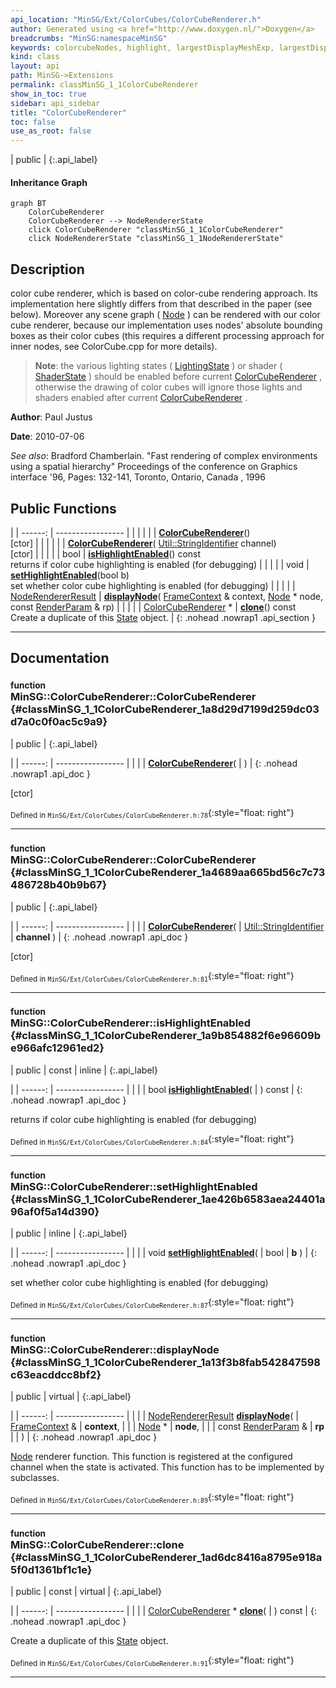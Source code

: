 ```yaml
---
api_location: "MinSG/Ext/ColorCubes/ColorCubeRenderer.h"
author: Generated using <a href="http://www.doxygen.nl/">Doxygen</a>
breadcrumbs: "MinSG:namespaceMinSG"
keywords: colorcubeNodes, highlight, largestDisplayMeshExp, largestDisplayMeshSize, ColorCubeRenderer, ColorCubeRenderer, isHighlightEnabled, setHighlightEnabled, displayNode, clone, renderColorCubes, doEnableState, doDisableState, getColorCubesMesh, createMesh
kind: class
layout: api
path: MinSG->Extensions
permalink: classMinSG_1_1ColorCubeRenderer
show_in_toc: true
sidebar: api_sidebar
title: "ColorCubeRenderer"
toc: false
use_as_root: false
---
```


| public |
{:.api_label}

#### Inheritance Graph

```mermaid
graph BT
	ColorCubeRenderer
	ColorCubeRenderer --> NodeRendererState
	click ColorCubeRenderer "classMinSG_1_1ColorCubeRenderer"
	click NodeRendererState "classMinSG_1_1NodeRendererState"
```

## Description



color cube renderer, which is based on color-cube rendering approach. Its implementation here slightly differs from that described in the paper (see below). Moreover any scene graph ( [Node](classMinSG_1_1Node) ) can be rendered with our color cube renderer, because our implementation uses nodes' absolute bounding boxes as their color cubes (this requires a different processing approach for inner nodes, see ColorCube.cpp for more details).




> **Note**: the various lighting states ( [LightingState](classMinSG_1_1LightingState) ) or shader ( [ShaderState](classMinSG_1_1ShaderState) ) should be enabled before current [ColorCubeRenderer](classMinSG_1_1ColorCubeRenderer) , otherwise the drawing of color cubes will ignore those lights and shaders enabled after current [ColorCubeRenderer](classMinSG_1_1ColorCubeRenderer) .




**Author**: Paul Justus



**Date**: 2010-07-06



*See also*: Bradford Chamberlain. "Fast rendering of complex environments using a spatial hierarchy" Proceedings of the conference on Graphics interface '96, Pages: 132-141, Toronto, Ontario, Canada , 1996





## Public Functions

|
| ------: | ----------------- |
|  | |
|  | **[ColorCubeRenderer](#classMinSG_1_1ColorCubeRenderer_1a8d29d7199d259dc03d7a0c0f0ac5c9a9)**() <br/> [ctor] |
|  | |
|  | **[ColorCubeRenderer](#classMinSG_1_1ColorCubeRenderer_1a4689aa665bd56c7c73486728b40b9b67)**( [Util::StringIdentifier](classUtil_1_1StringIdentifier)  channel) <br/> [ctor] |
|  | |
| bool | **[isHighlightEnabled](#classMinSG_1_1ColorCubeRenderer_1a9b854882f6e96609be966afc12961ed2)**() const <br/> returns if color cube highlighting is enabled (for debugging) |
|  | |
| void | **[setHighlightEnabled](#classMinSG_1_1ColorCubeRenderer_1ae426b6583aea24401a96af0f5a14d390)**(bool b) <br/> set whether color cube highlighting is enabled (for debugging) |
|  | |
| [NodeRendererResult](namespaceMinSG#namespaceMinSG_1af69ed1e0da2d667ff85486d31dde844f) | **[displayNode](#classMinSG_1_1ColorCubeRenderer_1a13f3b8fab542847598c63eacddcc8bf2)**( [FrameContext](classMinSG_1_1FrameContext) & context,  [Node](classMinSG_1_1Node) * node, const [RenderParam](classMinSG_1_1RenderParam) & rp) |
|  | |
| [ColorCubeRenderer](classMinSG_1_1ColorCubeRenderer) * | **[clone](#classMinSG_1_1ColorCubeRenderer_1ad6dc8416a8795e918a5f0d1361bf1c1e)**() const <br/> Create a duplicate of this [State](classMinSG_1_1State) object. |
{: .nohead .nowrap1 .api_section }


-------------------------------------------------------------------

## Documentation

### <small>function</small><br/> MinSG::ColorCubeRenderer::ColorCubeRenderer {#classMinSG_1_1ColorCubeRenderer_1a8d29d7199d259dc03d7a0c0f0ac5c9a9}

| public |
{:.api_label}

|
| ------: | ----------------- |
|  |
|  **[ColorCubeRenderer](#classMinSG_1_1ColorCubeRenderer_1a8d29d7199d259dc03d7a0c0f0ac5c9a9)**( |  ) |
{: .nohead .nowrap1 .api_doc }

[ctor]





<sub>Defined in `MinSG/Ext/ColorCubes/ColorCubeRenderer.h:78`</sub>{:style="float: right"}

-------------------------------------------------------------------

### <small>function</small><br/> MinSG::ColorCubeRenderer::ColorCubeRenderer {#classMinSG_1_1ColorCubeRenderer_1a4689aa665bd56c7c73486728b40b9b67}

| public |
{:.api_label}

|
| ------: | ----------------- |
|  |
|  **[ColorCubeRenderer](#classMinSG_1_1ColorCubeRenderer_1a4689aa665bd56c7c73486728b40b9b67)**( |  [Util::StringIdentifier](classUtil_1_1StringIdentifier)  | **channel** ) |
{: .nohead .nowrap1 .api_doc }

[ctor]





<sub>Defined in `MinSG/Ext/ColorCubes/ColorCubeRenderer.h:81`</sub>{:style="float: right"}

-------------------------------------------------------------------

### <small>function</small><br/> MinSG::ColorCubeRenderer::isHighlightEnabled {#classMinSG_1_1ColorCubeRenderer_1a9b854882f6e96609be966afc12961ed2}

| public | const | inline |
{:.api_label}

|
| ------: | ----------------- |
|  |
| bool **[isHighlightEnabled](#classMinSG_1_1ColorCubeRenderer_1a9b854882f6e96609be966afc12961ed2)**( |  ) const |
{: .nohead .nowrap1 .api_doc }

returns if color cube highlighting is enabled (for debugging)





<sub>Defined in `MinSG/Ext/ColorCubes/ColorCubeRenderer.h:84`</sub>{:style="float: right"}

-------------------------------------------------------------------

### <small>function</small><br/> MinSG::ColorCubeRenderer::setHighlightEnabled {#classMinSG_1_1ColorCubeRenderer_1ae426b6583aea24401a96af0f5a14d390}

| public | inline |
{:.api_label}

|
| ------: | ----------------- |
|  |
| void **[setHighlightEnabled](#classMinSG_1_1ColorCubeRenderer_1ae426b6583aea24401a96af0f5a14d390)**( | bool | **b** ) |
{: .nohead .nowrap1 .api_doc }

set whether color cube highlighting is enabled (for debugging)





<sub>Defined in `MinSG/Ext/ColorCubes/ColorCubeRenderer.h:87`</sub>{:style="float: right"}

-------------------------------------------------------------------

### <small>function</small><br/> MinSG::ColorCubeRenderer::displayNode {#classMinSG_1_1ColorCubeRenderer_1a13f3b8fab542847598c63eacddcc8bf2}

| public | virtual |
{:.api_label}

|
| ------: | ----------------- |
|  |
| [NodeRendererResult](namespaceMinSG#namespaceMinSG_1af69ed1e0da2d667ff85486d31dde844f) **[displayNode](#classMinSG_1_1ColorCubeRenderer_1a13f3b8fab542847598c63eacddcc8bf2)**( |  [FrameContext](classMinSG_1_1FrameContext) & | **context**, |
| |  [Node](classMinSG_1_1Node) * | **node**, |
| | const [RenderParam](classMinSG_1_1RenderParam) & | **rp** |
|   ) |
{: .nohead .nowrap1 .api_doc }



 [Node](classMinSG_1_1Node) renderer function. This function is registered at the configured channel when the state is activated. This function has to be implemented by subclasses.



<sub>Defined in `MinSG/Ext/ColorCubes/ColorCubeRenderer.h:89`</sub>{:style="float: right"}

-------------------------------------------------------------------

### <small>function</small><br/> MinSG::ColorCubeRenderer::clone {#classMinSG_1_1ColorCubeRenderer_1ad6dc8416a8795e918a5f0d1361bf1c1e}

| public | const | virtual |
{:.api_label}

|
| ------: | ----------------- |
|  |
| [ColorCubeRenderer](classMinSG_1_1ColorCubeRenderer) * **[clone](#classMinSG_1_1ColorCubeRenderer_1ad6dc8416a8795e918a5f0d1361bf1c1e)**( |  ) const |
{: .nohead .nowrap1 .api_doc }

Create a duplicate of this [State](classMinSG_1_1State) object.





<sub>Defined in `MinSG/Ext/ColorCubes/ColorCubeRenderer.h:91`</sub>{:style="float: right"}

-------------------------------------------------------------------

